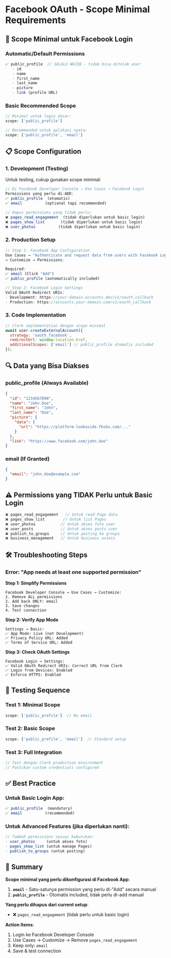 # Facebook OAuth - Scope Minimal Requirements

## 🎯 **Scope Minimal untuk Facebook Login**

### **Automatic/Default Permissions**
```javascript
✅ public_profile  // SELALU WAJIB - tidak bisa ditolak user
   - id
   - name  
   - first_name
   - last_name
   - picture
   - link (profile URL)
```

### **Basic Recommended Scope**
```javascript
// Minimal untuk login dasar:
scope: ['public_profile']

// Recommended untuk aplikasi nyata:
scope: ['public_profile', 'email']
```

## 📋 **Scope Configuration**

### **1. Development (Testing)**
Untuk testing, cukup gunakan scope minimal:
```javascript
// Di Facebook Developer Console → Use Cases → Facebook Login
Permissions yang perlu di-ADD:
✅ public_profile  (otomatis)
✅ email          (optional tapi recommended)

// Hapus permissions yang tidak perlu:
❌ pages_read_engagement  (tidak diperlukan untuk basic login)
❌ pages_show_list       (tidak diperlukan untuk basic login)
❌ user_photos          (tidak diperlukan untuk basic login)
```

### **2. Production Setup**
```javascript
// Step 1: Facebook App Configuration
Use Cases → "Authenticate and request data from users with Facebook Login"
→ Customize → Permissions:

Required:
✅ email (Click "Add")
✅ public_profile (automatically included)

// Step 2: Facebook Login Settings
Valid OAuth Redirect URIs:
- Development: https://your-domain.accounts.dev/v1/oauth_callback
- Production: https://accounts.your-domain.com/v1/oauth_callback
```

### **3. Code Implementation**
```javascript
// Clerk implementation dengan scope minimal
await user.createExternalAccount({
  strategy: 'oauth_facebook',
  redirectUrl: window.location.href,
  additionalScopes: ['email'] // public_profile otomatis included
});
```

## 🔍 **Data yang Bisa Diakses**

### **public_profile (Always Available)**
```json
{
  "id": "1234567890",
  "name": "John Doe", 
  "first_name": "John",
  "last_name": "Doe",
  "picture": {
    "data": {
      "url": "https://platform-lookaside.fbsbx.com/..."
    }
  },
  "link": "https://www.facebook.com/john.doe"
}
```

### **email (If Granted)**
```json
{
  "email": "john.doe@example.com"
}
```

## ⚠️ **Permissions yang TIDAK Perlu untuk Basic Login**

```javascript
❌ pages_read_engagement   // Untuk read Page data
❌ pages_show_list        // Untuk list Pages
❌ user_photos           // Untuk akses foto user
❌ user_posts            // Untuk akses posts user
❌ publish_to_groups     // Untuk posting ke groups
❌ business_management   // Untuk business assets
```

## 🛠️ **Troubleshooting Steps**

### **Error: "App needs at least one supported permission"**

**Step 1: Simplify Permissions**
```
Facebook Developer Console → Use Cases → Customize:
1. Remove ALL permissions
2. Add back ONLY: email
3. Save changes
4. Test connection
```

**Step 2: Verify App Mode**
```
Settings → Basic:
✅ App Mode: Live (not Development)
✅ Privacy Policy URL: Added
✅ Terms of Service URL: Added
```

**Step 3: Check OAuth Settings**
```
Facebook Login → Settings:
✅ Valid OAuth Redirect URIs: Correct URL from Clerk
✅ Login from Devices: Enabled
✅ Enforce HTTPS: Enabled
```

## 🧪 **Testing Sequence**

### **Test 1: Minimal Scope**
```javascript
scope: ['public_profile']  // No email
```

### **Test 2: Basic Scope**
```javascript
scope: ['public_profile', 'email']  // Standard setup
```

### **Test 3: Full Integration**
```javascript
// Test dengan Clerk production environment
// Pastikan custom credentials configured
```

## ✅ **Best Practice**

### **Untuk Basic Login App**:
```javascript
✅ public_profile  (mandatory)
✅ email          (recommended)
```

### **Untuk Advanced Features** (jika diperlukan nanti):
```javascript
// Tambah permissions sesuai kebutuhan:
- user_photos     (untuk akses foto)
- pages_show_list (untuk manage Pages)
- publish_to_groups (untuk posting)
```

## 🎯 **Summary**

**Scope minimal yang perlu dikonfigurasi di Facebook App**:
1. **`email`** - Satu-satunya permission yang perlu di-"Add" secara manual
2. **`public_profile`** - Otomatis included, tidak perlu di-add manual

**Yang perlu dihapus dari current setup**:
- ❌ `pages_read_engagement` (tidak perlu untuk basic login)

**Action Items**:
1. Login ke Facebook Developer Console
2. Use Cases → Customize → Remove `pages_read_engagement`
3. Keep only: `email` 
4. Save & test connection
